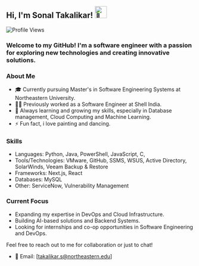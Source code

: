 ## Hi, I'm Sonal Takalikar! <img src="https://fonts.gstatic.com/s/e/notoemoji/latest/1f44b/512.gif" alt="👋" width="32" height="32">

![Profile Views](https://komarev.com/ghpvc/?username=takalikarsonal&color=blue)

### Welcome to my GitHub! I'm a software engineer with a passion for exploring new technologies and creating innovative solutions. 

### About Me

- 🎓 Currently pursuing Master's in Software Engineering Systems at Northeastern University.
- 👩‍💻 Previously worked as a Software Engineer at Shell India.
- 🌱 Always learning and growing my skills, especially in Database management, Cloud Computing and Machine Learning.
- ⚡ Fun fact, i love painting and dancing.

### Skills

- Languages: Python, Java, PowerShell, JavaScript, C,
- Tools/Technologies: VMware, GitHub, SSMS, WSUS, Active Directory, SolarWinds, Veeam Backup & Restore
- Frameworks: Next.js, React
- Databases: MySQL
- Other: ServiceNow, Vulnerability Management

### Current Focus

- Expanding my expertise in DevOps and Cloud Infrastructure.
- Building AI-based solutions and Backend Systems.
- Looking for internships and co-op opportunities in Software Engineering and DevOps.

Feel free to reach out to me for collaboration or just to chat!

- 📧 Email: [takalikar.s@northeastern.edu]

<!--
**takalikarsonal/takalikarsonal** is a ✨ _special_ ✨ repository because its `README.md` (this file) appears on your GitHub profile.

Here are some ideas to get you started:

- 🔭 I’m currently working on ...
- 🌱 I’m currently learning ...
- 👯 I’m looking to collaborate on ...
- 🤔 I’m looking for help with ...
- 💬 Ask me about ...
- 📫 How to reach me: ...
- 😄 Pronouns: ...
- ⚡ Fun fact: ...
-->
